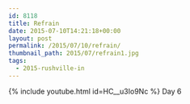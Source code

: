 ```yaml
---
id: 8118
title: Refrain
date: 2015-07-10T14:21:18+00:00
layout: post
permalink: /2015/07/10/refrain/
thumbnail_path: 2015/07/refrain1.jpg
tags:
  - 2015-rushville-in
---
```

{% include youtube.html id=HC__u3Io9Nc %}
Day 6